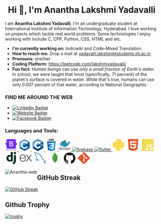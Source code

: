 <h1 align="center">Hi 👋, I'm Anantha Lakshmi Yadavalli</h1>

  I am **Anantha Lakshmi Yadavalli**, I'm an undergraduate student at International Institute of Information Technology, Hyderabad. I love working on projects which tackle real world problems. Some technologies I enjoy working with include C, CPP, Python, CSS, HTML and etc.

* **I’m currently working on:** Indicwiki and Code-Mixed Translation.
*  **How to reach me:** Drop a mail at yadavalli.lakshmi@students.iiit.ac.in
*  **Pronouns:** she/her
*  **Coding Platform:** https://leetcode.com/lakshmiyadavalli/
*  **Fun fact:**  *Human beings can use only a small fraction of Earth's water*. In school, we were taught that most (specifically, 71 percent) of the planet's surface is covered in water. While that's true, humans can use only 0.007 percent of that water, according to National Geographic.

### FIND ME AROUND THE WEB
* [![Linkedin Badge](https://img.shields.io/badge/-LinkedIn-0e76a8?style=flat-square&logo=Linkedin&logoColor=white)](https://www.linkedin.com/in/anantha-lakshmi-yadavalli-5aa7a2212/)
* [![Website Badge](https://img.shields.io/badge/Website-3b5998?style=flat-square&logo=google-chrome&logoColor=white)](https://)
* [![Facebook Badge](https://img.shields.io/badge/-Facebook-0088cc?style=flat-square&logo=Facebook&logoColor=white)](https://www.facebook.com/ananthalakshmi.yadavalli)


<h3 align="left">Languages and Tools:</h3>
<p align="left">   <a href="https://getbootstrap.com" target="_blank" rel="noreferrer"> <img src="https://raw.githubusercontent.com/devicons/devicon/master/icons/bootstrap/bootstrap-plain-wordmark.svg" alt="bootstrap" width="40" height="40"/> </a> <a href="https://www.cprogramming.com/" target="_blank" rel="noreferrer"> <img src="https://raw.githubusercontent.com/devicons/devicon/master/icons/c/c-original.svg" alt="c" width="40" height="40"/> </a>  <a href="https://www.w3schools.com/cpp/" target="_blank" rel="noreferrer"> <img src="https://raw.githubusercontent.com/devicons/devicon/master/icons/cplusplus/cplusplus-original.svg" alt="cplusplus" width="40" height="40"/> </a> <a href="https://www.w3schools.com/css/" target="_blank" rel="noreferrer"> <img src="https://raw.githubusercontent.com/devicons/devicon/master/icons/css3/css3-original-wordmark.svg" alt="css3" width="40" height="40"/> </a>  <a href="https://www.docker.com/" target="_blank" rel="noreferrer"> <img src="https://raw.githubusercontent.com/devicons/devicon/master/icons/docker/docker-original-wordmark.svg" alt="docker" width="40" height="40"/> </a>  <a href="https://firebase.google.com/" target="_blank" rel="noreferrer"> <img src="https://www.vectorlogo.zone/logos/firebase/firebase-icon.svg" alt="firebase" width="40" height="40"/> </a> <a href="https://flutter.dev" target="_blank" rel="noreferrer"> <img src="https://www.vectorlogo.zone/logos/flutterio/flutterio-icon.svg" alt="flutter" width="40" height="40"/> </a>  <img src="https://github.com/devicons/devicon/blob/master/icons/python/python-plain.svg" title="Boot" alt="Boot" width="40" height="40"/>&nbsp; <img src="https://github.com/devicons/devicon/blob/master/icons/html5/html5-original.svg" title="Boot" alt="Boot" width="40" height="40"/>&nbsp;
  <img src="https://github.com/devicons/devicon/blob/master/icons/javascript/javascript-plain.svg" title="Boot" alt="Boot" width="40" height="40"/>&nbsp;
  <img src="https://github.com/devicons/devicon/blob/master/icons/django/django-plain.svg" title="Boot" alt="Boot" width="40" height="40"/>&nbsp;
  <img src="https://github.com/devicons/devicon/blob/master/icons/express/express-original.svg" title="Boot" alt="Boot" width="40" height="40"/>&nbsp;
  <img src="https://github.com/devicons/devicon/blob/master/icons/mysql/mysql-plain.svg" title="Boot" alt="Boot" width="40" height="40"/>&nbsp;
  <img src="https://github.com/devicons/devicon/blob/master/icons/mongodb/mongodb-original.svg" title="Boot" alt="Boot" width="40" height="40"/>&nbsp; 
  <img src="https://github.com/devicons/devicon/blob/master/icons/github/github-original.svg" title="Boot" alt="Boot" width="40" height="40"/>&nbsp;
  <img src="https://github.com/devicons/devicon/blob/master/icons/git/git-original.svg" title="Boot" alt="Boot" width="40" height="40"/>&nbsp;</p>
<p><img align="left" src="https://github-readme-stats.vercel.app/api/top-langs?username=Anantha-web&show_icons=true&locale=en&layout=compact" alt="Anantha-web" /></p>

## GitHub Streak
[![GitHub Streak](https://github-readme-streak-stats.herokuapp.com?user=Anantha-web&theme=radical&border_radius=5.5)](https://github.com/Anantha-web)


## Github Trophy 
[![trophy](https://github-profile-trophy.vercel.app/?username=Anantha-web&theme=onedark)](https://github.com/Anantha-web)

